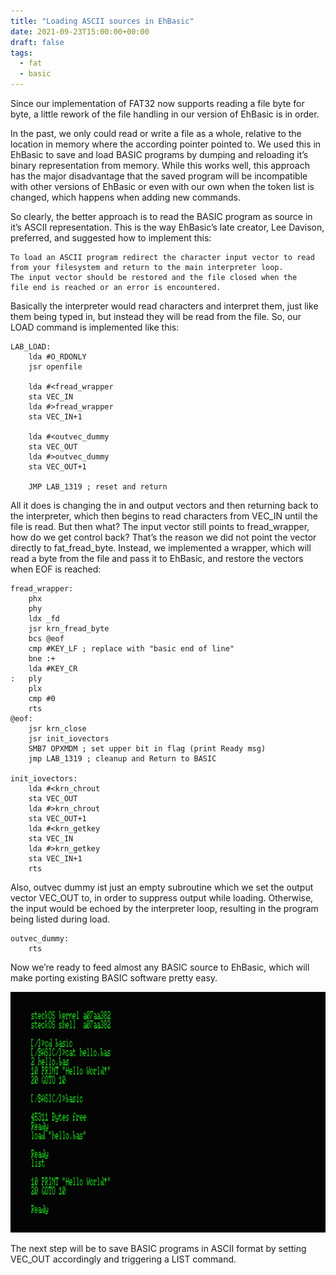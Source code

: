```yaml
---
title: "Loading ASCII sources in EhBasic"
date: 2021-09-23T15:00:00+00:00
draft: false
tags:
  - fat
  - basic
---
```


Since our implementation of FAT32 now supports reading a file byte for byte, a little rework of the file handling in our version of EhBasic is in order.

In the past, we only could read or write a file as a whole, relative to the location in memory where the according pointer pointed to. We used this in EhBasic to save and load BASIC programs by dumping and reloading it’s binary representation from memory. While this works well, this approach has the major disadvantage that the saved program will be incompatible with other versions of EhBasic or even with our own when the token list is changed, which happens when adding new commands.

So clearly, the better approach is to read the BASIC program as source in it’s ASCII representation. This is the way EhBasic’s late creator, Lee Davison, preferred, and suggested how to implement this:

    To load an ASCII program redirect the character input vector to read 
    from your filesystem and return to the main interpreter loop. 
    The input vector should be restored and the file closed when the 
    file end is reached or an error is encountered.

Basically the interpreter would read characters and interpret them, just like them being typed in, but instead they will be read from the file. So, our LOAD command is implemented like this:
```
LAB_LOAD: 
    lda #O_RDONLY 
    jsr openfile

    lda #<fread_wrapper 
    sta VEC_IN 
    lda #>fread_wrapper 
    sta VEC_IN+1

    lda #<outvec_dummy 
    sta VEC_OUT 
    lda #>outvec_dummy 
    sta VEC_OUT+1 

    JMP LAB_1319 ; reset and return

```
All it does is changing the in and output vectors and then returning back to the interpreter, which then begins to read characters from VEC_IN until the file is read. But then what? The input vector still points to fread_wrapper, how do we get control back?
That’s the reason we did not point the vector directly to fat_fread_byte. Instead, we implemented a wrapper, which will read a byte from the file and pass it to EhBasic, and restore the vectors when EOF is reached:

```
fread_wrapper: 
    phx 
    phy 
    ldx _fd 
    jsr krn_fread_byte 
    bcs @eof 
    cmp #KEY_LF ; replace with "basic end of line" 
    bne :+ 
    lda #KEY_CR
:   ply   
    plx 
    cmp #0 
    rts
@eof: 
    jsr krn_close
    jsr init_iovectors
    SMB7 OPXMDM ; set upper bit in flag (print Ready msg) 
    jmp LAB_1319 ; cleanup and Return to BASIC

init_iovectors: 
    lda #<krn_chrout 
    sta VEC_OUT 
    lda #>krn_chrout 
    sta VEC_OUT+1
    lda #<krn_getkey 
    sta VEC_IN 
    lda #>krn_getkey 
    sta VEC_IN+1 
    rts
```

Also, outvec dummy ist just an empty subroutine which we set the output vector VEC_OUT to, in order to suppress output while loading. Otherwise, the input would be echoed by the interpreter loop, resulting in the program being listed during load.

```
outvec_dummy: 
    rts
```

Now we’re ready to feed almost any BASIC source to EhBasic, which will make porting existing BASIC software pretty easy.

![ASCII based LOAD in action](images/basic_load.png "ASCII based LOAD in action")


The next step will be to save BASIC programs in ASCII format by setting VEC_OUT accordingly and triggering a LIST command.